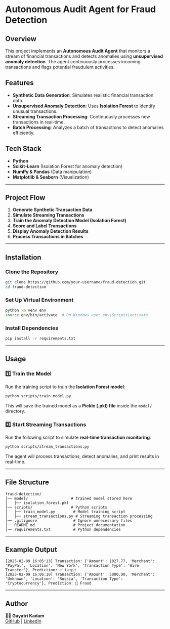 # Autonomous Audit Agent for Fraud Detection

## Overview
This project implements an **Autonomous Audit Agent** that monitors a stream of financial transactions and detects anomalies using **unsupervised anomaly detection**. The agent continuously processes incoming transactions and flags potential fraudulent activities.

## Features
- **Synthetic Data Generation**: Simulates realistic financial transaction data.
- **Unsupervised Anomaly Detection**: Uses **Isolation Forest** to identify unusual transactions.
- **Streaming Transaction Processing**: Continuously processes new transactions in real-time.
- **Batch Processing**: Analyzes a batch of transactions to detect anomalies efficiently.

## Tech Stack
- **Python**
- **Scikit-Learn** (Isolation Forest for anomaly detection)
- **NumPy & Pandas** (Data manipulation)
- **Matplotlib & Seaborn** (Visualization)

---

## Project Flow
1. **Generate Synthetic Transaction Data**
2. **Simulate Streaming Transactions**
3. **Train the Anomaly Detection Model (Isolation Forest)**
4. **Score and Label Transactions**
5. **Display Anomaly Detection Results**
6. **Process Transactions in Batches**

---

## Installation
### Clone the Repository
```sh
git clone https://github.com/your-username/fraud-detection.git
cd fraud-detection
```

### Set Up Virtual Environment
```sh
python -m venv env
source env/bin/activate  # On Windows use: env\Scripts\activate
```

### Install Dependencies
```sh
pip install -r requirements.txt
```

---

## Usage
### 1️⃣ Train the Model
Run the training script to train the **Isolation Forest model**:
```sh
python scripts/train_model.py
```
This will save the trained model as a **Pickle (.pkl) file** inside the `model/` directory.

### 2️⃣ Start Streaming Transactions
Run the following script to simulate **real-time transaction monitoring**:
```sh
python scripts/stream_transactions.py
```
The agent will process transactions, detect anomalies, and print results in real-time.

---

## File Structure
```
fraud-detection/
│── model/                   # Trained model stored here
│   ├── isolation_forest.pkl
│── scripts/                 # Python scripts
│   ├── train_model.py        # Model training script
│   ├── stream_transactions.py # Streaming transaction processing
│── .gitignore                # Ignore unnecessary files
│── README.md                 # Project documentation
│── requirements.txt          # Python dependencies
```

---

## Example Output
```
[2025-02-09 16:05:13] Transaction: {'Amount': 1027.77, 'Merchant': 'PayPal', 'Location': 'New York', 'Transaction Type': 'Wire Transfer'}, Prediction: ✅ Legit
[2025-02-09 16:06:10] Transaction: {'Amount': 5000.00, 'Merchant': 'Unknown', 'Location': 'Russia', 'Transaction Type': 'Cryptocurrency'}, Prediction: 🛑 Fraud
```

---

## Author
👩‍💻 **Gayatri Kadam**  
[GitHub](https://github.com/gayatrik26) | [LinkedIn](https://www.linkedin.com/in/gayatri-kadam/)
